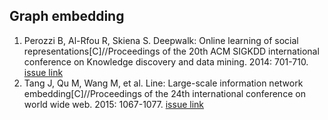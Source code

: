## Graph embedding

1. Perozzi B, Al-Rfou R, Skiena S. Deepwalk: Online learning of social representations[C]//Proceedings of the 20th ACM SIGKDD international conference on Knowledge discovery and data mining. 2014: 701-710. [issue link](https://github.com/eleveyuan/PR/issues/8)
2. Tang J, Qu M, Wang M, et al. Line: Large-scale information network embedding[C]//Proceedings of the 24th international conference on world wide web. 2015: 1067-1077. [issue link](https://github.com/eleveyuan/PR/issues/9)
